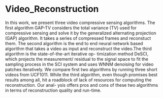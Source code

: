 # Video_Reconstruction

In this work, we present three video compressive sensing algorithms. The first algorithm GAP-TV considers the total variance (TV) used for compressive sensing and solve it by the generalized alternating projection (GAP) algorithm. It takes a series of compressed frames and reconstuct them. The second algorithm is the end to end neural network based algorithm that takes a video as input and reconstruct the video.The third algorithm is the state-of-the-art iterative op- timization method DeSCI, which projects the measurement/ residual to the signal space to fit the sampling process in the SCI system and uses WNNM denoising for video patches iteratively. We compare first two algorithms by running three short videos from UCF1011. While the third algorithm, even though promises best results among all, hit a roadblock of lack of resources for computing the reconstruction. Our anal- ysis offers pros and cons of these two algorithms in terms of reconstruction quality and run-time.
